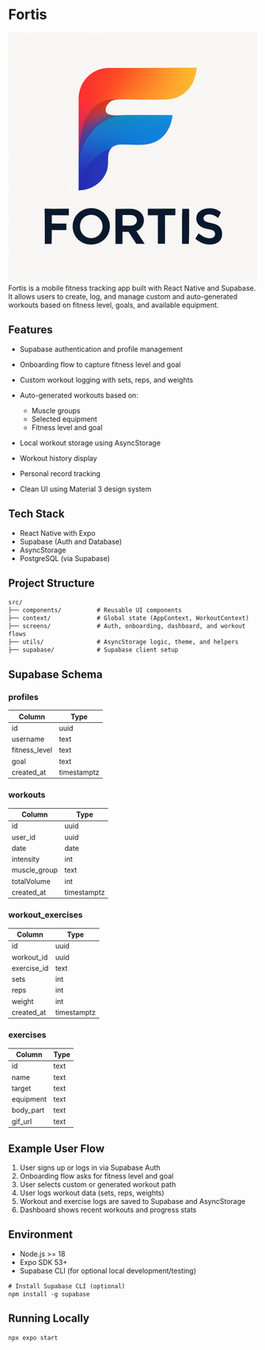 # Fortis
![Fortis Logo](./assets/splash.png)
Fortis is a mobile fitness tracking app built with React Native and Supabase. It allows users to create, log, and manage custom and auto-generated workouts based on fitness level, goals, and available equipment.

## Features

* Supabase authentication and profile management
* Onboarding flow to capture fitness level and goal
* Custom workout logging with sets, reps, and weights
* Auto-generated workouts based on:

  * Muscle groups
  * Selected equipment
  * Fitness level and goal
* Local workout storage using AsyncStorage
* Workout history display
* Personal record tracking
* Clean UI using Material 3 design system

## Tech Stack

* React Native with Expo
* Supabase (Auth and Database)
* AsyncStorage
* PostgreSQL (via Supabase)

## Project Structure

```
src/
├── components/          # Reusable UI components
├── context/             # Global state (AppContext, WorkoutContext)
├── screens/             # Auth, onboarding, dashboard, and workout flows
├── utils/               # AsyncStorage logic, theme, and helpers
├── supabase/            # Supabase client setup
```

## Supabase Schema

### profiles

| Column         | Type        |
| -------------- | ----------- |
| id             | uuid        |
| username       | text        |
| fitness\_level | text        |
| goal           | text        |
| created\_at    | timestamptz |

### workouts

| Column        | Type        |
| ------------- | ----------- |
| id            | uuid        |
| user\_id      | uuid        |
| date          | date        |
| intensity     | int         |
| muscle\_group | text        |
| totalVolume   | int         |
| created\_at   | timestamptz |

### workout\_exercises

| Column       | Type        |
| ------------ | ----------- |
| id           | uuid        |
| workout\_id  | uuid        |
| exercise\_id | text        |
| sets         | int         |
| reps         | int         |
| weight       | int         |
| created\_at  | timestamptz |

### exercises

| Column     | Type |
| ---------- | ---- |
| id         | text |
| name       | text |
| target     | text |
| equipment  | text |
| body\_part | text |
| gif\_url   | text |


## Example User Flow

1. User signs up or logs in via Supabase Auth
2. Onboarding flow asks for fitness level and goal
3. User selects custom or generated workout path
4. User logs workout data (sets, reps, weights)
5. Workout and exercise logs are saved to Supabase and AsyncStorage
6. Dashboard shows recent workouts and progress stats

## Environment

* Node.js >= 18
* Expo SDK 53+
* Supabase CLI (for optional local development/testing)

```
# Install Supabase CLI (optional)
npm install -g supabase
```

## Running Locally

```bash
npx expo start
```


